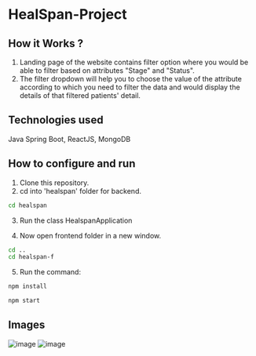 # HealSpan-Project

## How it Works ?
1. Landing page of the website contains filter option where you would be able to filter based on attributes "Stage" and "Status".
2. The filter dropdown will help you to choose the value of the attribute according to which you need to filter the data and would display the details of that filtered patients' detail.

## Technologies used
Java Spring Boot, ReactJS, MongoDB

## How to configure and run
1. Clone this repository.
2. cd into 'healspan' folder for backend.
```bash
cd healspan
```
3. Run the class HealspanApplication 

4. Now open frontend folder in a new window.
```bash
cd ..
cd healspan-f
```
5. Run the command:
```bash
npm install
```
```bash
npm start
```

## Images 
![image](https://github.com/nandiinii/HealSpan-Project/assets/99135337/eb107391-b01c-426b-892b-db923b191ad9)
![image](https://github.com/nandiinii/HealSpan-Project/assets/99135337/b797cd37-0e14-4a3c-9e50-6bd95370fc46)


